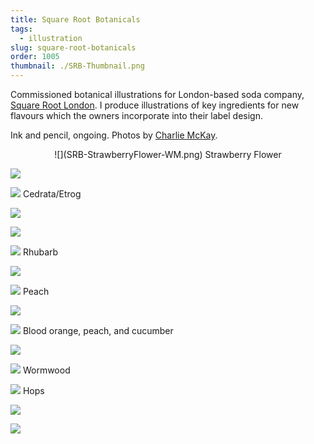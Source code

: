 ```yaml
---
title: Square Root Botanicals
tags:
  - illustration
slug: square-root-botanicals
order: 1005
thumbnail: ./SRB-Thumbnail.png
---
```

Commissioned botanical illustrations for London-based soda company, [Square Root London](http://squarerootsoda.co.uk). I produce illustrations of key ingredients for new flavours which the owners incorporate into their label design.

Ink and pencil, ongoing. Photos by [Charlie McKay](http://www.charliemckay.com/).
<p style="text-align: center">
![](SRB-StrawberryFlower-WM.png)
Strawberry Flower

![](SRB-StrawberryFlower-Detail-WM.png)

![](SRB-Cedrata-WM.png)
Cedrata/Etrog

![](SRB-Cedrata-Detail-WM.png)

![](SRB-Bottles.png)

![](SRB-Rhubarb-WM.png)
Rhubarb

![](SRB-Rhubarb-Detail-WM.png)

![](SRB-Peach-WM.png)
Peach

![](SRB-Peach-Detail-2-WM.png)

![](SRB-Insides-WM.png)
Blood orange, peach, and cucumber

![](SRB-WormwoodLeaves-WM.png)

![](SRB-Wormwood-WM.png)
Wormwood

![](SRB-Hops-WM.png)
Hops

![](SRB-Hops-Detail-WM.png)

![](SRB-Bottles-2.png)
</p>
